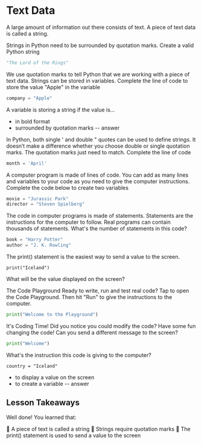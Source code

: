 # Text Data

A large amount of information out there consists of text. A piece of text data is called a string.

Strings in Python need to be surrounded by quotation marks.
Create a valid Python string
```py
"The Lord of the Rings"
```

We use quotation marks to tell Python that we are working with a piece of text data.
Strings can be stored in variables.
Complete the line of code to store the value "Apple" in the variable
```py
company = "Apple"
```

A variable is storing a string if the value is…
- in bold format
- surrounded by quotation marks -- answer

In Python, both single ' and double " quotes can be used to define strings. It doesn’t make a difference whether you choose double or single quotation marks.
The quotation marks just need to match.
Complete the line of code
```py
month = 'April'
```

A computer program is made of lines of code. You can add as many lines and variables to your code as you need to give the computer instructions.
Complete the code below to create two variables
```py
movie = "Jurassic Park"
director = "Steven Spielberg"
```


The code in computer programs is made of statements. Statements are the instructions for the computer to follow. Real programs can contain thousands of statements.
What's the number of statements in this code?

```python
book = "Harry Potter"
author = "J. K. Rowling"
```

The print() statement is the easiest way to send a value to the screen.
```PY
print("Iceland")
```
What will be the value displayed on the screen?

The Code Playground
Ready to write, run and test real code? Tap to open the Code Playground. Then hit "Run" to give the instructions to the computer.

```py
print("Welcome to the Playground")
```

It's Coding Time!
Did you notice you could modify the code? Have some fun changing the code! Can you send a different message to the screen?

```py
print("Welcome")
```

What's the instruction this code is giving to the computer?

```PY
country = "Iceland"
```

- to display a value on the screen
- to create a variable -- answer

## Lesson Takeaways
Well done! You learned that:

🌟 A piece of text is called a string
🌟 Strings require quotation marks
🌟 The print() statement is used to send a value to the screen

